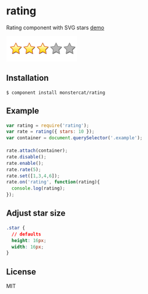 
# rating

  Rating component with SVG stars [demo](http://monstercat.github.com/rating)

  ![Rating preview](preview.png)

## Installation

    $ component install monstercat/rating

## Example

```javascript
var rating = require('rating');
var rate = rating({ stars: 10 });
var container = document.querySelector('.example');

rate.attach(container);
rate.disable();
rate.enable();
rate.rate(5);
rate.set([1,3,4,6]);
rate.on('rating', function(rating){
  console.log(rating);
});
```

## Adjust star size

```css
.star {
  // defaults
  height: 16px;
  width: 16px;
}
```

## License

  MIT

